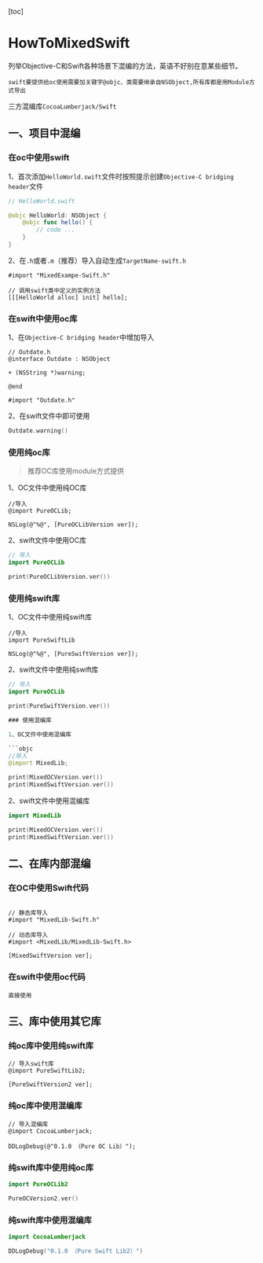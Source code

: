 [toc]

# HowToMixedSwift

列举Objective-C和Swift各种场景下混编的方法，英语不好别在意某些细节。

`swift要提供给oc使用需要加关键字@objc、类需要继承自NSObject,所有库都是用Module方式导出`

三方混编库`CocoaLumberjack/Swift`

## 一、项目中混编

### 在oc中使用swift

1、首次添加`HelloWorld.swift`文件时按照提示创建`Objective-C bridging header`文件

```swift
// HelloWorld.swift

@objc HelloWorld: NSObject {
    @objc func hello() {
        // code ...
    }
}

```

2、在`.h`或者`.m`（推荐）导入自动生成`TargetName-swift.h`

```objc
#import "MixedExampe-Swift.h"

// 调用swift类中定义的实例方法
[[[HelloWorld alloc] init] hello];
```

### 在swift中使用oc库

1、在`Objective-C bridging header`中增加导入

```objc
// Outdate.h
@interface Outdate : NSObject

+ (NSString *)warning;

@end
```

```objc
#import "Outdate.h"
```

2、在swift文件中即可使用

```swift
Outdate.warning()
```

### 使用纯oc库

> 推荐OC库使用module方式提供

1、OC文件中使用纯OC库

```objc
//导入
@import PureOCLib;

NSLog(@"%@", [PureOCLibVersion ver]);

```

2、swift文件中使用OC库

```swift
// 导入
import PureOCLib

print(PureOCLibVersion.ver())
```

### 使用纯swift库

1、OC文件中使用纯swift库

```objc
//导入
import PureSwiftLib

NSLog(@"%@", [PureSwiftVersion ver]);

```

2、swift文件中使用纯swift库

```swift
// 导入
import PureOCLib

print(PureSwiftVersion.ver())

### 使用混编库

1、OC文件中使用混编库

```objc
//导入
@import MixedLib;

print(MixedOCVersion.ver())        
print(MixedSwiftVersion.ver())
```

2、swift文件中使用混编库

```swift
import MixedLib

print(MixedOCVersion.ver())        
print(MixedSwiftVersion.ver())
```

## 二、在库内部混编

### 在OC中使用Swift代码

```objc

// 静态库导入
#import "MixedLib-Swift.h"

// 动态库导入
#import <MixedLib/MixedLib-Swift.h>

[MixedSwiftVersion ver];
```

### 在swift中使用oc代码

`直接使用`

## 三、库中使用其它库

### 纯oc库中使用纯swift库

```objc
// 导入swift库
@import PureSwiftLib2;

[PureSwiftVersion2 ver];
```
### 纯oc库中使用混编库

```objc
// 导入混编库
@import CocoaLumberjack;

DDLogDebug(@"0.1.0 （Pure OC Lib）");
```

### 纯swift库中使用纯oc库

```swift
import PureOCLib2

PureOCVersion2.ver()
```

### 纯swift库中使用混编库

```swift
import CocoaLumberjack

DDLogDebug("0.1.0 （Pure Swift Lib2）")
```